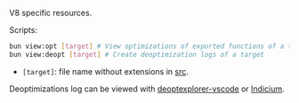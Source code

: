 V8 specific resources.

Scripts:
```sh
bun view:opt [target] # View optimizations of exported functions of a target
bun view:deopt [target] # Create deoptimization logs of a target
```
- `[target]`: file name without extensions in [src](./src).

Deoptimizations log can be viewed with [deoptexplorer-vscode](https://github.com/microsoft/deoptexplorer-vscode) or [Indicium](https://v8.github.io/tools/head/system-analyzer/index.html).